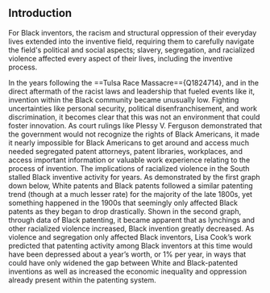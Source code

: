 ## Introduction
For Black inventors, the racism and structural oppression of their everyday lives extended into the  inventive field, requiring them to carefully navigate the field's political and social aspects; slavery, segregation, and racialized violence affected every aspect of their lives, including the inventive process.

In the years following the ==Tulsa Race Massacre=={Q1824714}, and in the direct aftermath of the racist laws and leadership that fueled events like it, invention within the Black community became unusually low. Fighting uncertainties like personal security, political disenfranchisement, and work discrimination, it becomes clear that this was not an environment that could foster innovation. As court rulings like Plessy V. Ferguson demonstrated that the government would not recognize the rights of Black Americans, it made it nearly impossible for Black Americans to get around and access much needed segregated patent attorneys, patent libraries, workplaces, and access important information or valuable work experience relating to the process of invention. The implications of racialized violence in the South stalled Black inventive activity for years. As demonstrated by the first graph down below, White patents and Black patents followed a similar patenting trend (though at a much lesser rate) for the majority of the late 1800s, yet something happened in the 1900s that seemingly only affected Black patents as they began to drop drastically. Shown in the second graph, through data of Black patenting, it became apparent that as lynchings and other racialized violence increased, Black invention greatly decreased. As violence and segregation only affected Black inventors, Lisa Cook’s work predicted that patenting activity among Black inventors at this time would have been depressed about a year’s worth, or 1% per year, in ways that could have only widened the gap between White and Black-patented inventions as well as increased the economic inequality and oppression already present within the patenting system.
